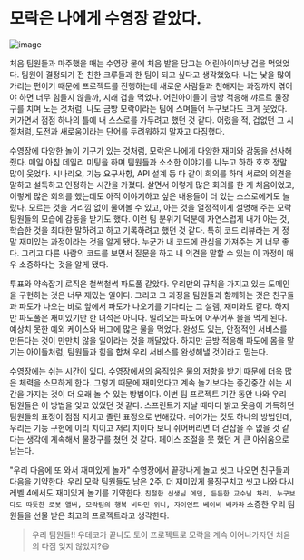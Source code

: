 # 모락은 나에게 수영장 같았다. 

![image](https://user-images.githubusercontent.com/45311765/183466570-1841f9a1-4c83-48b4-b757-bdc713875599.png)

처음 팀원들과 마주했을 때는 수영장 물에 처음 발을 담그는 어린아이마냥 겁을 먹었었다. 팀원이 결정되기 전 친한 크루들과 한 팀이 되고 싶다고 생각했었다. 나는 낯을 많이 가리는 편이기 때문에 프로젝트를 진행하는데 새로운 사람들과 친해지는 과정까지 겪어야 하면 너무 힘들지 않을까, 지래 겁을 먹었다. 어린아이들이 금방 적응해 꺄르르 물장구를 치며 노는 것처럼, 나도 금방 모락이라는 팀에 스며들어 누구보다도 크게 웃었다. 커가면서 점점 하나의 틀에 내 스스로를 가두려고 했던 것 같다. 어렸을 적, 겁없던 그 시절처럼, 도전과 새로움이라는 단어를 두려워하지 말자고 다짐했다. 

수영장에 다양한 놀이 기구가 있는 것처럼, 모락은 나에게 다양한 재미와 감동을 선사해 줬다. 매일 아침 데일리 미팅을 하며 팀원들과 소소한 이야기를 나누고 하하 호호 정말 많이 웃었다. 시나리오, 기능 요구사항, API 설계 등 다 같이 회의를 하며 서로의 의견을 말하고 설득하고 인정하는 시간을 가졌다. 살면서 이렇게 많은 회의를 한 게 처음이었고, 이렇게 많은 회의를 했는데도 아직 이야기하고 싶은 내용들이 더 있는 스스로에게도 놀랐다. 모르는 것을 거리낌 없이 물어볼 수 있고, 아는 것을 열정적이게 설명해 주는 모락 팀원들의 모습에 감동을 받기도 했다. 이런 팀 분위기 덕분에 자연스럽게 내가 아는 것, 학습한 것을 최대한 말하려고 하고 기록하려고 했던 것 같다. 특히 코드 리뷰라는 게 정말 재미있는 과정이라는 것을 알게 됐다. 누군가 내 코드에 관심을 가져주는 게 너무 좋다. 그리고 다른 사람의 코드를 보면서 질문을 하고 내 의견을 말할 수 있는 이 과정이 매우 소중하다는 것을 알게 됐다. 

투표와 약속잡기 로직은 철썩철썩 파도풀 같았다. 우리만의 규칙을 가지고 있는 도메인을 구현하는 것은 너무 재밌는 일이다. 그리고 그 과정을 팀원들과 함께하는 것은 친구들과 파도가 나오는 바로 앞에서 파도가 나오기를 기다리는 그 설렘, 재미와도 같다. 하지만 파도풀은 재미있기만 한 녀석은 아니다. 밀려오는 파도에 어푸어푸 물을 먹게 된다. 예상치 못한 예외 케이스와 버그에 많은 물을 먹었다. 완성도 있는, 안정적인 서비스를 만든다는 것이 만만치 않을 일이라는 것을 깨달았다. 하지만 금방 적응해 파도에 몸을 맡기는 아이들처럼, 팀원들과 힘을 합쳐 우리 서비스를 완성해낼 것이라고 믿는다. 

수영장에는 쉬는 시간이 있다. 수영장에서의 움직임은 물의 저항을 받기 때문에 더욱 많은 체력을 소모하게 한다. 그렇기 때문에 재미있다고 계속 놀기보다는 중간중간 쉬는 시간을 가지는 것이 더 오래 놀 수 있는 방법이다. 이번 팀 프로젝트 기간 동안 나와 우리 팀원들은 이 방법을 잊고 있었던 것 같다. 스프린트가 지날 때마다 밝고 웃음이 가득하던 팀원들의 표정이 점점 지치고 졸린 표정으로 변해갔다. 쉬어가는 것도 하나의 방법인데, 우리는 기능 구현에 이리 치이고 저리 치이다 보니 쉬어버리면 더 걷잡을 수 없을 것 같다는 생각에 계속해서 물장구를 쳤던 것 같다. 페이스 조절을 못 했던 게 큰 아쉬움으로 남는다. 

"우리 다음에 또 와서 재미있게 놀자" 수영장에서 끝장나게 놀고 씻고 나오면 친구들과 다음을 기약한다. 우리 모락 팀원들도 남은 2주, 더 재미있게 물장구치고 씻고 나와 다시 레벨 4에서도 재미있게 놀기를 기약한다. `친절한 선생님 에덴, 든든한 교수님 차리, 누구보다도 따듯한 로봇 앨버, 모락팀의 행복 비타민 위니, 자이언트 베이비 배카라` 소중한 우리 팀원들을 선물 받은 최고의 프로젝트라고 생각한다. 

> 우리 팀원들!! 우테코가 끝나도 토이 프로젝트로 모락을 계속 이어나가자던 처음의 다짐 잊지 않았지?😄
